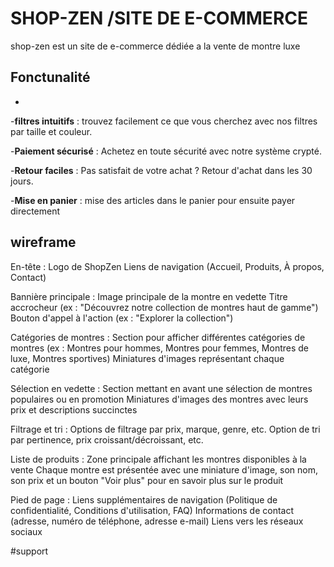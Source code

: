 # SHOP-ZEN /SITE DE E-COMMERCE
shop-zen est un site de e-commerce dédiée a la vente de montre luxe 

## Fonctunalité

-

-**filtres intuitifs** : trouvez facilement ce que vous cherchez avec nos filtres par taille et couleur.

-**Paiement sécurisé** : Achetez en toute sécurité avec notre système crypté.

-**Retour faciles** : Pas satisfait de votre achat ? Retour d'achat dans les 30 jours.

-**Mise en panier** : mise des articles dans le panier pour ensuite payer directement




## wireframe

En-tête :
Logo de ShopZen
Liens de navigation (Accueil, Produits, À propos, Contact)

Bannière principale :
Image principale de la montre en vedette
Titre accrocheur (ex : "Découvrez notre collection de montres haut de gamme")
Bouton d'appel à l'action (ex : "Explorer la collection")

Catégories de montres :
Section pour afficher différentes catégories de montres (ex : Montres pour hommes, Montres pour femmes, Montres de luxe, Montres sportives)
Miniatures d'images représentant chaque catégorie

Sélection en vedette :
Section mettant en avant une sélection de montres populaires ou en promotion
Miniatures d'images des montres avec leurs prix et descriptions succinctes

Filtrage et tri :
Options de filtrage par prix, marque, genre, etc.
Option de tri par pertinence, prix croissant/décroissant, etc.

Liste de produits :
Zone principale affichant les montres disponibles à la vente
Chaque montre est présentée avec une miniature d'image, son nom, son prix et un bouton "Voir plus" pour en savoir plus sur le produit

Pied de page :
Liens supplémentaires de navigation (Politique de confidentialité, Conditions d'utilisation, FAQ)
Informations de contact (adresse, numéro de téléphone, adresse e-mail)
Liens vers les réseaux sociaux

#support
